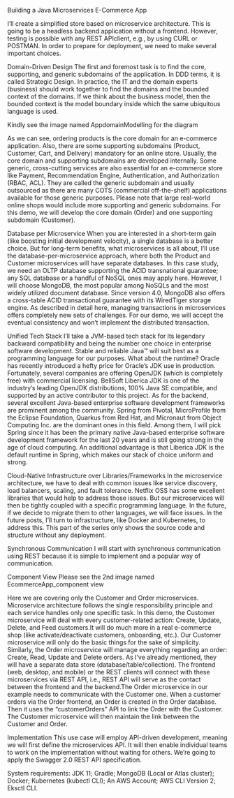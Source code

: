 Building a Java Microservices E-Commerce App


I’ll create a simplified store based on microservice architecture. This is going to be a headless backend application without a frontend. However, testing is possible with any REST APIclient, e.g., by using CURL or POSTMAN. In order to prepare for deployment, we need to make several important choices.

Domain-Driven Design
The first and foremost task is to find the core, supporting, and generic subdomains of the application. In DDD terms, it is called Strategic Design.
In practice, the IT and the domain experts (business) should work together to find the domains and the bounded context of the domains. If we think about the business model, then the bounded context is the model boundary inside which the same ubiquitous language is used.

Kindly see the image named AppdomainModelling for the diagram

As we can see, ordering products is the core domain for an e-commerce application. Also, there are some supporting subdomains (Product, Customer, Cart, and Delivery) mandatory for an online store. Usually, the core domain and supporting subdomains are developed internally.
Some generic, cross-cutting services are also essential for an e-commerce store like Payment, Recommendation Engine, Authentication, and Authorization (RBAC, ACL). They are called the generic subdomain and usually outsourced as there are many COTS (commercial off-the-shelf) applications available for those generic purposes. Please note that large real-world online shops would include more supporting and generic subdomains.
For this demo, we will develop the core domain (Order) and one supporting subdomain (Customer).


Database per Microservice
When you are interested in a short-term gain (like boosting initial development velocity), a single database is a better choice. But for long-term benefits, what microservices is all about, I’ll use the database-per-microservice approach, where both the Product and Customer microservices will have separate databases. In this case study, we need an OLTP database supporting the ACID transnational guarantee; any SQL database or a handful of NoSQL ones may apply here. However, I will choose MongoDB, the most popular among NoSQLs and the most widely utilized document database. Since version 4.0, MongoDB also offers a cross-table ACID transactional guarantee with its WiredTiger storage engine. As described in detail here, managing transactions in microservices offers completely new sets of challenges. For our demo, we will accept the eventual consistency and won’t implement the distributed transaction.


Unified Tech Stack
I’ll take a JVM-based tech stack for its legendary backward compatibility and being the number one choice in enterprise software development. Stable and reliable Java™ will suit best as a programming language for our purposes. What about the runtime? Oracle has recently introduced a hefty price for Oracle’s JDK use in production. Fortunately, several companies are offering OpenJDK (which is completely free) with commercial licensing. BellSoft Liberica JDK is one of the industry’s leading OpenJDK distributions, 100% Java SE compatible, and supported by an active contributor to this project.
As for the backend, several excellent Java-based enterprise software development frameworks are prominent among the community. Spring from Pivotal, MicroProfile from the Eclipse Foundation, Quarkus from Red Hat, and Micronaut from Object Computing Inc. are the dominant ones in this field.
Among them, I will pick Spring since it has been the primary native Java-based enterprise software development framework for the last 20 years and is still going strong in the age of cloud computing. An additional advantage is that Liberica JDK is the default runtime in Spring, which makes our stack of choice uniform and strong.


Cloud-Native Infrastructure over Libraries/Frameworks
In the microservice architecture, we have to deal with common issues like service discovery, load balancers, scaling, and fault tolerance. Netflix OSS has some excellent libraries that would help to address those issues. But our microservices will then be tightly coupled with a specific programming language.
In the future, if we decide to migrate them to other languages, we will face issues. In the future posts, I’ll turn to infrastructure, like Docker and Kubernetes, to address this.
This part of the series only shows the source code and structure without any deployment.


Synchronous Communication
I will start with synchronous communication using REST because it is simple to implement and a popular way of communication.

Component View
Please see the 2nd image named EcommerceApp_component view

Here we are covering only the Customer and Order microservices. Microservice architecture follows the single responsibility principle and each service handles only one specific task.
In this demo, the Customer microservice will deal with every customer-related action: Create, Update, Delete, and Feed customers.It will do much more in a real e-commerce shop (like activate/deactivate customers, onboarding, etc.). Our Customer microservice will only do the basic things for the sake of simplicity.
Similarly, the Order microservice will manage everything regarding an order: Create, Read, Update and Delete orders. As I’ve already mentioned, they will have a separate data store (database/table/collection).
The frontend (web, desktop, and mobile) or the REST clients will connect with these microservices via REST API, i.e., REST API will serve as the contact between the frontend and the backend.The Order microservice in our example needs to communicate with the Customer one. When a customer orders via the Order frontend, an Order is created in the Order database. Then it uses the “customerOrders” API to link the Order with the Customer. The Customer microservice will then maintain the link between the Customer and Order.

Implementation
This use case will employ API-driven development, meaning we will first define the microservices API. It will then enable individual teams to work on the implementation without waiting for others. We’re going to apply the Swagger 2.0 REST API specification.

System requirements:
JDK 11;
Gradle;
MongoDB (Local or Atlas cluster);
Docker;
Kubernetes (kubectl CLI);
An AWS Account;
AWS CLI Version 2;
Eksctl CLI.
